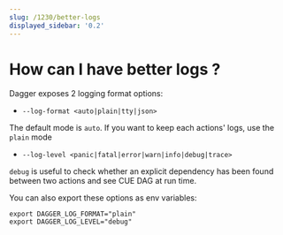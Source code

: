 ```yaml
---
slug: /1230/better-logs
displayed_sidebar: '0.2'
---
```


# How can I have better logs ?

Dagger exposes 2 logging format options:

- `--log-format <auto|plain|tty|json>`

The default mode is `auto`. If you want to keep each actions' logs, use the `plain` mode

- `--log-level <panic|fatal|error|warn|info|debug|trace>`

`debug` is useful to check whether an explicit dependency has been found between two actions and see CUE DAG at run time.

You can also export these options as env variables:

```console
export DAGGER_LOG_FORMAT="plain"
export DAGGER_LOG_LEVEL="debug"
```
